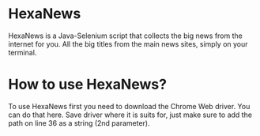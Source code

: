 # HexaNews
HexaNews is a Java-Selenium script that collects the big news from the internet for you.
All the big titles from the main news sites, simply on your terminal.

# How to use HexaNews?
To use HexaNews first you need to download the Chrome Web driver. You can do that here.
Save driver where it is suits for, just make sure to add the path on line 36 as a string (2nd parameter).
